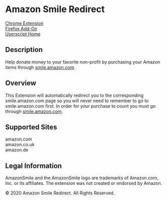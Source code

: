 # Amazon Smile Redirect

[Chrome Extension](https://chrome.google.com/webstore/detail/amazon-smile-redirect/ejglonclnjogoiegggjjcpapffbnangg)  
[Firefox Add-On](https://addons.mozilla.org/en-US/firefox/addon/amazon_smile_redirect/)  
[Userscript Home](https://openuserjs.org/scripts/mscarchilli/Amazon_Smile_Redirect)

## Description
Help donate money to your favorite non-profit by purchasing your Amazon items through [smile.amazon.com](https://smile.amazon.com).

## Overview
This Extension will automatically redirect you to the corresponding smile.amazon.com page so you will never need to remember to go to smile.amazon.com first. In order for your purchase to count you must go through [smile.amazon.com](https://smile.amazon.com).

## Supported Sites
amazon.com  
amazon.co.uk  
amazon.de  

## Legal Information
AmazonSmile and the AmazonSmile logo are trademarks of Amazon.com, Inc. or its affiliates.
The extension was not created or endorsed by Amazon.

© 2020 Amazon Smile Redirect. All Rights Reserved.

